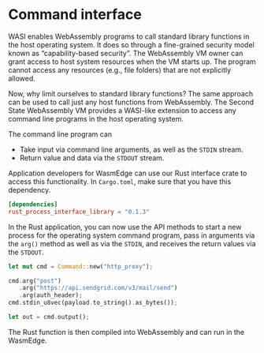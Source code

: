 # Command interface

WASI enables WebAssembly programs to call standard library functions in the host operating system. It does so through a fine-grained security model known as “capability-based security”. The WebAssembly VM owner can grant access to host system resources when the VM starts up. The program cannot access any resources (e.g., file folders) that are not explicitly allowed.

Now, why limit ourselves to standard library functions? The same approach can be used to call just any host functions from WebAssembly. The Second State WebAssembly VM provides a WASI-like extension to access any command line programs in the host operating system.

The command line program can

* Take input via command line arguments, as well as the `STDIN` stream.
* Return value and data via the `STDOUT` stream.

Application developers for WasmEdge can use our Rust interface crate to access this functionality. In `Cargo.toml`, make sure that you have this dependency.

```toml
[dependencies]
rust_process_interface_library = "0.1.3"
```

In the Rust application, you can now use the API methods to start a new process for the operating system command program, pass in arguments via the `arg()` method as well as via the `STDIN`, and receives the return values via the `STDOUT`.

```rust
let mut cmd = Command::new("http_proxy");

cmd.arg("post")
   .arg("https://api.sendgrid.com/v3/mail/send")
   .arg(auth_header);  
cmd.stdin_u8vec(payload.to_string().as_bytes());

let out = cmd.output();
```

The Rust function is then compiled into WebAssembly and can run in the WasmEdge.
